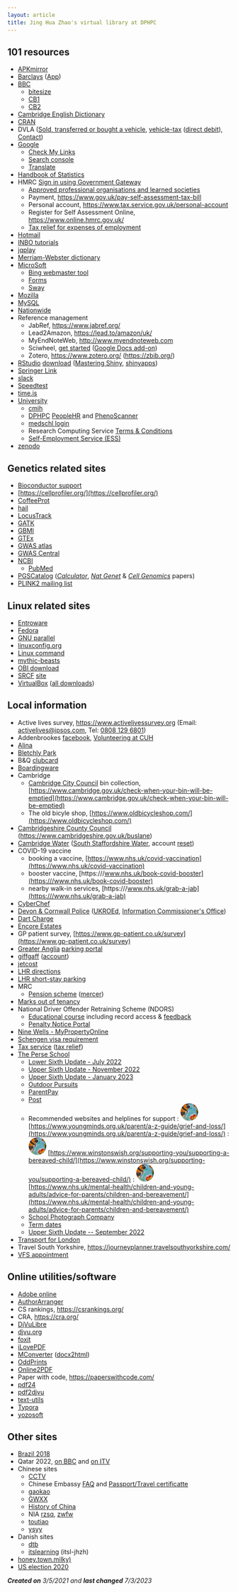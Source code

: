 ```yaml
---
layout: article
title: Jing Hua Zhao's virtual library at DPHPC
---
```


## 101 resources

- [APKmirror](https://www.apkmirror.com/)
- [Barclays](https://www.barclays.co.uk/) ([App](https://www.barclays.co.uk/app))
- [BBC](https://www.bbc.co.uk/)
  * [bitesize](https://www.bbc.co.uk/bitesize)
  * [CB1](https://www.bbc.co.uk/weather/cb1)
  * [CB2](https://www.bbc.co.uk/weather/cb2)
- [Cambridge English Dictionary](https://dictionary.cambridge.org/dictionary/)
- [CRAN](https://cran.r-project.org/)
- DVLA ([Sold, transferred or bought a vehicle](https://www.gov.uk/sold-bought-vehicle), [vehicle-tax](https://www.gov.uk/vehicle-tax) ([direct debit](https://www.gov.uk/vehicle-tax-direct-debit)), [Contact](https://www.gov.uk/contact-the-dvla))
- [Google](https://www.google.co.uk/)
  * [Check My Links](https://chrome.google.com/webstore/detail/check-my-links/ojkcdipcgfaekbeaelaapakgnjflfglf)
  * [Search console](https://search.google.com/search-console/about)
  * [Translate](https://translate.google.co.uk/)
- [Handbook of Statistics](https://www.sciencedirect.com/handbook/handbook-of-statistics)
- HMRC [Sign in using Government Gateway](https://www.access.service.gov.uk/login/signin/creds)
  * [Approved professional organisations and learned societies](https://www.gov.uk/government/publications/professional-bodies-approved-for-tax-relief-list-3/approved-professional-organisations-and-learned-societies#r)
  * Payment, <https://www.gov.uk/pay-self-assessment-tax-bill>
  * Personal account, <https://www.tax.service.gov.uk/personal-account>
  * Register for Self Assessment Online, <https://www.online.hmrc.gov.uk/>
  * [Tax relief for expenses of employment](https://www.tax.service.gov.uk/digital-forms/form/tax-relief-for-expenses-of-employment/draft/guide)
- [Hotmail](https://outlook.live.com/owa/)
- [INBO tutorials](https://inbo.github.io/tutorials/)
- [jqplay](https://jqplay.org/)
- [Merriam-Webster dictionary](https://www.merriam-webster.com/)
- [MicroSoft](https://www.microsoft.com/)
  * [Bing webmaster tool](https://www.bing.com/webmasters/about)
  * [Forms](https://www.microsoft.com/en-us/microsoft-365/online-surveys-polls-quizzes)
  * [Sway](https://sway.office.com/)
- [Mozilla](https://www.mozilla.org/en-GB/about/)
- [MySQL](https://dev.mysql.com/)
- [Nationwide](https://www.nationwide.co.uk/)
- Reference management
  - JabRef, <https://www.jabref.org/>
  - Lead2Amazon, <https://lead.to/amazon/uk/>
  - MyEndNoteWeb, <http://www.myendnoteweb.com>
  - Sciwheel, [get started](https://sciwheel.com/work/#/get-started) ([Google Docs add-on](https://sciwheel.com/work/#/guide/gdocs))
  - Zotero, <https://www.zotero.org/> (<https://zbib.org/>)
- [RStudio](https://www.rstudio.com/) [download](https://www.rstudio.com/products/rstudio/download/) ([Mastering Shiny](https://mastering-shiny.org/), [shinyapps](https://www.shinyapps.io/))
- [Springer Link](https://link.springer.com/)
- [slack](https://systems-genomics.slack.com/)
- [Speedtest](https://www.speedtest.net/)
- [time.is](https://time.is/)
- [University](https://www.cam.ac.uk/)
   * [cmih](https://www.cmih.maths.cam.ac.uk/)
   * [DPHPC](https://www.phpc.cam.ac.uk/) [PeopleHR](https://dphpc.peoplehr.net/) and [PhenoScanner](http://www.phenoscanner.medschl.cam.ac.uk/)
   * [medschl login](https://webmail.medschl.cam.ac.uk/owa/auth/logon.aspx)
   * Research Computing Service [Terms & Conditions](https://www.hpc.cam.ac.uk/storage/terms-and-conditions)
   * [Self-Employment Service (ESS)](https://www.hr.admin.cam.ac.uk/hr-staff/information-new-starters/employee-self-service-ess)
- [zenodo](https://zenodo.org/)

## Genetics related sites

- [Bioconductor support](https://support.bioconductor.org/)
- [https://cellprofiler.org/](https://cellprofiler.org/)
- [CoffeeProt](https://coffeeprot.com/)
- [hail](https://hail.is/index.html)
- [LocusTrack](https://gump.qimr.edu.au/general/gabrieC/LocusTrack/index.html)
- [GATK](https://gatk.broadinstitute.org/hc/en-us)
- [GBMI](https://www.globalbiobankmeta.org/resources)
- [GTEx](https://gtexportal.org/home/datasets)
- [GWAS atlas](https://atlas.ctglab.nl/traitDB)
- [GWAS Central](https://www.gwascentral.org/)
- [NCBI](https://www.ncbi.nlm.nih.gov/)
  * [PubMed](https://pubmed.ncbi.nlm.nih.gov/)
- [PGSCatalog](http://www.pgscatalog.org/) ([*Calculator*](https://pgsc-calc.readthedocs.io/en/latest/), [*Nat Genet*](https://www.nature.com/articles/s41588-021-00783-5) & [*Cell Genomics*](https://www.cell.com/cell-genomics/fulltext/S2666-979X(22)00042-8) papers)
- [PLINK2 mailing list](https://groups.google.com/g/plink2-users)

## Linux related sites

- [Entroware](https://www.entroware.com/store/index.php)
- [Fedora](https://getfedora.org/)
- [GNU parallel](https://www.biostars.org/p/63816/)
- [linuxconfig.org](https://linuxconfig.org/)
- [Linux command](https://wangchujiang.com/linux-command/)
- [mythic-beasts](https://www.mythic-beasts.com/)
- [OBI download](https://www.oracle.com/middleware/technologies/business-intelligence-v12213-downloads.html)
- [SRCF](https://www.srcf.net/) [site](https://jhz22.user.srcf.net/)
- [VirtualBox](https://www.virtualbox.org/) ([all downloads](https://download.virtualbox.org/virtualbox/))

## Local information

- Active lives survey, <https://www.activelivessurvey.org> (Email: <a href = "mailto:activelives@ipsos.com">activelives@ipsos.com</a>, Tel: <a href="tel:+448081296801">0808 129 6801</a>)
- Addenbrookes [facebook](https://en-gb.facebook.com/CambridgeUniversityHospitals/), [Volunteering at CUH](https://twitter.com/cuh_volunteers?lang=en)
- [Alina](https://www.alina.co.uk/)
- [Bletchly Park](https://bletchleypark.org.uk/)
- B&Q [clubcard](https://www.diy.com/customer/my_account/members)
- [Boardingware](https://www.boardingware.com/)
- Cambridge
  * [Cambridge City Council](https://www.cambridge.gov.uk/)  bin collection, [https://www.cambridge.gov.uk/check-when-your-bin-will-be-emptied](https://www.cambridge.gov.uk/check-when-your-bin-will-be-emptied)
  * The old bicyle shop, [https://www.oldbicycleshop.com/](https://www.oldbicycleshop.com/)
- [Cambridgeshire County Council](https://www.cambridgeshire.gov.uk/) (https://www.cambridgeshire.gov.uk/buslane)
- [Cambridge Water](https://www.cambridge-water.co.uk) ([South Staffordshire Water](https://www.south-staffs-water.co.uk/), account [reset](https://www.cambridge-water.co.uk/my-account/user/reset))
- COVID-19 vaccine
  * booking a vaccine, [https://www.nhs.uk/covid-vaccination](https://www.nhs.uk/covid-vaccination)
  * booster vaccine, [https:///www.nhs.uk/book-covid-booster](https:///www.nhs.uk/book-covid-booster)
  * nearby walk-in services, [https:///www.nhs.uk/grab-a-jab](https:///www.nhs.uk/grab-a-jab)
- [CyberChef](https://gchq.github.io/CyberChef/)
- [Devon & Cornwall Police](https://www.devon-cornwall.police.uk/) ([UKROEd](https://www.ukroed.org.uk/), [Information Commissioner's Office](https://ico.org.uk/))
- [Dart Charge](https://www.gov.uk/dart-charge)
- [Encore Estates](https://portal.encoreestates.co.uk/)
- GP patient survey, [https://www.gp-patient.co.uk/survey](https://www.gp-patient.co.uk/survey)
- [Greater Anglia](https://www.greateranglia.co.uk/) [parking portal](https://gaparking.co.uk/#home)
- [giffgaff](https://www.giffgaff.com/) ([account](https://www.giffgaff.com/auth/login?redirect=%2Fdashboard))
- [jetcost](https://www.jetcost.co.uk/)
- [LHR directions](https://www.heathrow-airport-guide.co.uk/directions.html)
- [LHR short-stay parking](https://www.heathrow.com/transport-and-directions/heathrow-parking/heathrow-short-stay-parking)
- MRC
  * [Pension scheme](https://www.mrcps.co.uk/) ([mercer](https://contact.mercer.com/))
- [Marks out of tenancy](https://www.marksoutoftenancy.com/)
- National Driver Offender Retraining Scheme (NDORS)
  * [Educational course](https://offer.ndors.org.uk/) including record access & [feedback](https://www.smartsurvey.co.uk/s/NDORSCourseFeedback/)
  * [Penalty Notice Portal](https://penaltynotice.homeoffice.gov.uk/)
- [Nine Wells - MyPropertyOnline](https://portal.encoreestates.co.uk/)
- [Schengen visa requirement](https://www.schengenvisainfo.com/schengen-visa-application-requirements/)
- [Tax service](https://www.tax.service.gov.uk/personal-account) ([tax relief](https://www.gov.uk/tax-relief-for-employees))
- [The Perse School](https://www.perse.co.uk/)
  * [Lower Sixth Update - July 2022](https://sway.office.com/XAJNlr08iZTAMzlH?ref=Link)
  * [Upper Sixth Update - November 2022](https://sway.office.com/lbFVjH1zxmBvAjAi?ref=Link)
  * [Upper Sixth Update - January 2023](https://sway.office.com/bJ7AOPsD2TWegC6y?ref=Link)
  * [Outdoor Pursuits](https://twitter.com/PerseOutdoors)
  * [ParentPay](https://www.parentpay.com/)
  * [Post](https://perse.schoolpost.co.uk/login?ReturnUrl=%2f)
  * Recommended websites and helplines for support
    : [![](bees.svg)](https://www.youngminds.org.uk/parent/a-z-guide/grief-and-loss/) [https://www.youngminds.org.uk/parent/a-z-guide/grief-and-loss/](https://www.youngminds.org.uk/parent/a-z-guide/grief-and-loss/)
    : [![](bees.svg)](https://www.winstonswish.org/supporting-you/supporting-a-bereaved-child/) [https://www.winstonswish.org/supporting-you/supporting-a-bereaved-child/](https://www.winstonswish.org/supporting-you/supporting-a-bereaved-child/)
    : [![](bees.svg)](https://www.nhs.uk/mental-health/children-and-young-adults/advice-for-parents/children-and-bereavement/) [https://www.nhs.uk/mental-health/children-and-young-adults/advice-for-parents/children-and-bereavement/](https://www.nhs.uk/mental-health/children-and-young-adults/advice-for-parents/children-and-bereavement/)
  * [School Photograph Company](https://orders.schoolphotographs.co.uk/tspc/Home)
  * [Term dates](https://www.perse.co.uk/term-dates/)
  * [Upper Sixth Update -- September 2022](https://sway.office.com/PzZ1DD33p33nshGS?ref=Link)
- [Transport for London](https://reg.tflcc.co.uk/TFL.LRUC.AccountAuth/S1)
- Travel South Yorkshire, <https://journeyplanner.travelsouthyorkshire.com/>
- [VFS appointment](https://www.vfsglobal.com/Denmark/UK/Schedule_an_appointment.html)

## Online utilities/software

- [Adobe online](https://www.adobe.com/uk/acrobat/online.html)
- [AuthorArranger](https://authorarranger.nci.nih.gov/)
- CS rankings, <https://csrankings.org/>
- CRA, <https://cra.org/>
- [DjVuLibre](http://djvu.sourceforge.net/)
- [djvu.org](http://djvu.org)
- [foxit](https://www.foxitsoftware.com/)
- [iLovePDF](https://www.ilovepdf.com/)
- [MConverter](https://mconverter.eu/) ([docx2html](https://mconverter.eu/convert/docx/html/))
- [OddPrints](https://www.oddprints.com/)
- [Online2PDF](https://online2pdf.com/docx2pdf)
- Paper with code, <https://paperswithcode.com/>
- [pdf24](https://en.pdf24.org/)
- [pdf2djvu](https://pdf2djvu.com/)
- [text-utils](https://www.text-utils.com/)
- [Typora](https://typora.io/)
- [yozosoft](https://www.yozosoft.com/)

## Other sites

- [Brazil 2018](https://www.bbc.co.uk/sport/av/football/44587792)
- Qatar 2022, [on BBC](https://www.bbc.co.uk/sport/football/60959746) and [on ITV](https://www.itv.com/)
- Chinese sites
  * [CCTV](https://tv.cctv.com/)
  * Chinese Embassy [FAQ](http://www.chinese-embassy.org.uk/chn/qzfw/hzlxz/zyxx/t1836400.htm) and [Passport/Travel certificatte](http://www.chinese-embassy.org.uk/chn/qzfw/hzlxz/t1827718.htm)
  * [gaokao](http://114.xixik.com/gaokao/)
  * [GWXX](https://www.guwenxuexi.com/)
  * [History of China](https://www.youtube.com/playlist?app=desktop&list=PLL8DPLaffjgC8-TUhfrSw-9ZHwRwLu5Rl)
  * NIA [rzsq](https://rzsq.nia.gov.cn/login), [zwfw](https://s.nia.gov.cn/mps/main.html)
  * [toutiao](https://www.toutiao.com/)
  * [ysyy](https://app.cctv.com/)
- Danish sites
  * [dtb](http://dtb.cpr.ku.dk/)
  * [itslearning](https://sdu.itslearning.com) (itsl-jhzh)
- [honey.town.milky)](https://what3words.com/honey.town.milky)
- [US election 2020](https://www.bbc.co.uk/news/election/us2020/results)

***Created on** 3/5/2021 and **last changed** 7/3/2023*
